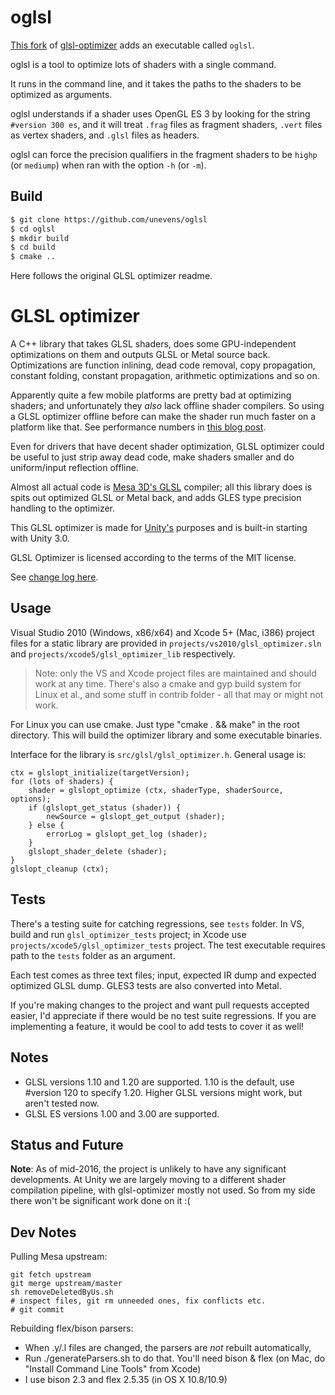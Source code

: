 oglsl
=============
[This fork](https://github.com/unevens/oglsl) of [glsl-optimizer](https://github.com/aras-p/glsl-optimizer) adds an executable called `oglsl`.

oglsl is a tool to optimize lots of shaders with a single command.
 
It runs in the command line, and it takes the paths to the shaders to be optimized as arguments.

oglsl understands if a shader uses OpenGL ES 3 by looking for the string `#version 300 es`, and it will treat  `.frag` files as fragment shaders, `.vert` files as vertex shaders, and `.glsl` files as headers.

oglsl can force the precision qualifiers in the fragment shaders to be `highp` (or `mediump`) when ran with the option `-h` (or `-m`).

Build
-----

```bash
$ git clone https://github.com/unevens/oglsl
$ cd oglsl
$ mkdir build
$ cd build
$ cmake ..
```

Here follows the original GLSL optimizer readme.


GLSL optimizer
==============

A C++ library that takes GLSL shaders, does some GPU-independent optimizations on them
and outputs GLSL or Metal source back. Optimizations are function inlining, dead code removal, copy propagation,
constant folding, constant propagation, arithmetic optimizations and so on.

Apparently quite a few mobile platforms are pretty bad at optimizing shaders; and
unfortunately they *also* lack offline shader compilers. So using a GLSL optimizer offline
before can make the shader run much faster on a platform like that. See performance numbers
in [this blog post](http://aras-p.info/blog/2010/09/29/glsl-optimizer/).

Even for drivers that have decent shader optimization, GLSL optimizer could be useful to just strip away
dead code, make shaders smaller and do uniform/input reflection offline.

Almost all actual code is [Mesa 3D's GLSL](http://cgit.freedesktop.org/mesa/mesa/log/)
compiler; all this library does is spits out optimized GLSL or Metal back, and adds GLES type precision
handling to the optimizer.

This GLSL optimizer is made for [Unity's](http://unity3d.com/) purposes and is built-in
starting with Unity 3.0.

GLSL Optimizer is licensed according to the terms of the MIT license.

See [change log here](Changelog.md).


Usage
-----

Visual Studio 2010 (Windows, x86/x64) and Xcode 5+ (Mac, i386) project files for a static
library are provided in `projects/vs2010/glsl_optimizer.sln` and `projects/xcode5/glsl_optimizer_lib`
respectively.

> Note: only the VS and Xcode project files are maintained and should work at any time.
> There's also a cmake and gyp build system for Linux et al., and some stuff in contrib folder -
> all that may or might not work.

For Linux you can use cmake. Just type "cmake . && make" in the root directory.
This will build the optimizer library and some executable binaries.

Interface for the library is `src/glsl/glsl_optimizer.h`. General usage is:
 
	ctx = glslopt_initialize(targetVersion);
	for (lots of shaders) {
		shader = glslopt_optimize (ctx, shaderType, shaderSource, options);
		if (glslopt_get_status (shader)) {
			newSource = glslopt_get_output (shader);
		} else {
			errorLog = glslopt_get_log (shader);
		}
		glslopt_shader_delete (shader);
	}
	glslopt_cleanup (ctx);


Tests
-----

There's a testing suite for catching regressions, see `tests` folder. In VS, build
and run `glsl_optimizer_tests` project; in Xcode use `projects/xcode5/glsl_optimizer_tests`
project. The test executable requires path to the `tests` folder as an argument.

Each test comes as three text files; input, expected IR dump and expected optimized
GLSL dump. GLES3 tests are also converted into Metal.

If you're making changes to the project and want pull requests accepted easier, I'd
appreciate if there would be no test suite regressions. If you are implementing a
feature, it would be cool to add tests to cover it as well!


Notes
-----

* GLSL versions 1.10 and 1.20 are supported. 1.10 is the default, use #version 120 to specify 
1.20. Higher GLSL versions might work, but aren't tested now.
* GLSL ES versions 1.00 and 3.00 are supported.

Status and Future
-----------------

**Note**: As of mid-2016, the project is unlikely to have any significant developments. At Unity we are largely moving to a different
shader compilation pipeline, with glsl-optimizer mostly not used. So from my side there won't be significant work done on it :(


Dev Notes
---------

Pulling Mesa upstream:

    git fetch upstream
    git merge upstream/master
    sh removeDeletedByUs.sh
    # inspect files, git rm unneeded ones, fix conflicts etc.
    # git commit
    
Rebuilding flex/bison parsers:

* When .y/.l files are changed, the parsers are *not* rebuilt automatically,
* Run ./generateParsers.sh to do that. You'll need bison & flex (on Mac, do "Install Command Line Tools" from Xcode)
* I use bison 2.3 and flex 2.5.35 (in OS X 10.8/10.9)

